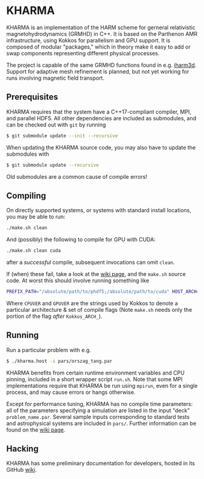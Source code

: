 # KHARMA
KHARMA is an implementation of the HARM scheme for gerneral relativistic magnetohydrodynamics (GRMHD) in C++.  It is based on the Parthenon AMR infrastructure, using Kokkos for parallelism and GPU support.  It is composed of modular "packages," which in theory make it easy to add or swap components representing different physical processes.

The project is capable of the same GRMHD functions found in e.g. [iharm3d](https://github.com/AFD-Illinois/iharm3d). Support for adaptive mesh refinement is planned, but not yet working for runs involving magnetic field transport.

## Prerequisites
KHARMA requires that the system have a C++17-compliant compiler, MPI, and parallel HDF5.  All other dependencies are included as submodules, and can be checked out with `git` by running
```bash
$ git submodule update --init --recursive
```

When updating the KHARMA source code, you may also have to update the submodules with
```bash
$ git submodule update --recursive
```
Old submodules are a common cause of compile errors!

## Compiling
On directly supported systems, or systems with standard install locations, you may be able to run:
```bash
./make.sh clean
```
And (possibly) the following to compile for GPU with CUDA:
```bash
./make.sh clean cuda
```
after a *successful* compile, subsequent invocations can omit `clean`.

If (when) these fail, take a look at the [wiki page](https://github.com/AFD-Illinois/kharma/wiki/Building-KHARMA), and the `make.sh` source code.  At worst this should involve running something like
```bash
PREFIX_PATH="/absolute/path/to/phdf5;/absolute/path/to/cuda" HOST_ARCH=CPUVER DEVICE_ARCH=GPUVER ./make.sh clean cuda
```
Where `CPUVER` and `GPUVER` are the strings used by Kokkos to denote a particular architecture & set of compile flags (Note `make.sh` needs only the portion of the flag *after* `Kokkos_ARCH_`).

## Running
Run a particular problem with e.g.
```bash
$ ./kharma.host -i pars/orszag_tang.par
```

KHARMA benefits from certain runtime environment variables and CPU pinning, included in a short wrapper script `run.sh`.  Note that some MPI implementations require that KHARMA be run using `mpirun`, even for a single process, and may cause errors or hangs otherwise.

Except for performance tuning, KHARMA has no compile time parameters: all of the parameters specifying a simulation are listed in the input "deck" `problem_name.par`.  Several sample inputs corresponding to standard tests and astrophysical systems are included in `pars/`.  Further information can be found on the [wiki page](https://github.com/AFD-Illinois/kharma/wiki/Running-KHARMA).

## Hacking
KHARMA has some preliminary documentation for developers, hosted in its GitHub [wiki](https://github.com/AFD-Illinois/kharma/wiki).

